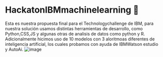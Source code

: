 # HackatonIBMmachinelearning 🤬

Esta es nuestra propuesta final para el Technologychallenge de IBM, para nuestra solución usamos distintas herramientas de desarrollo, como Python,CSS,JS y algunas otras de analisis de datos como python y R. Adicionalmente hicimos uso de 10 modelos con 3 aloritmoas diferentes de inteligencia artificial, los cuales probamos con ayuda de IBMWatson estudio y AutoAi.
![image](https://user-images.githubusercontent.com/68035598/116797896-0765a500-aab0-11eb-849d-095b75176743.png)
